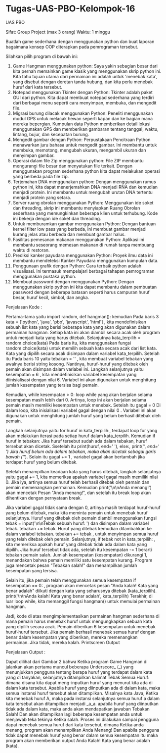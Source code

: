 # Tugas-UAS-PBO-Kelompok-16

UAS PBO

Sifat: Group Project (max 3 orang)
Waktu: 1 minggu

Buatlah game sederhana dengan menggunakan python dan buat laporan bagaimana konsep
OOP diterapkan pada pemrograman tersebut.

Silahkan pilih program di bawah ini:
1. Game Hangman menggunakan python: Saya yakin sebagian besar dari kita pernah
memainkan game klasik yang menggunakan skrip python ini. Kita tahu tujuan utama dari
permainan ini adalah untuk &#39;menebak kata&#39;, yang disebut dengan deretan tanda hubung, dan
kita perlu menebak huruf dari kata tersebut.
2. Notepad menggunakan Tkinter dengan Python: Tkinter adalah paket GUI dari python. Kita
dapat membuat notepad sederhana yang terdiri dari berbagai menu seperti cara menyimpan,
membuka, dan mengedit file.
3. Migrasi burung dilacak menggunakan Python: Peneliti menggunakan modul GPS untuk
melacak hewan seperti kapan dan ke bagian mana mereka bepergian. Kumpulan data Python
memberikan detail lokasi menggunakan GPS dan memberikan gambaran tentang tanggal,
waktu, lintang, bujur, dan kecepatan burung.
4. Mengedit gambar dengan Python: Perpustakaan Pencitraan Python menawarkan juru bahasa
untuk mengedit gambar. Ini membantu untuk membuka, memotong, mengubah ukuran,
mengambil ukuran dan menyimpan gambar.
5. Operasi dalam file Zip menggunakan python: File ZIP membantu mengurangi file besar dan
menyatukan file terkait. Dengan menggunakan program sederhana python kita dapat
melakukan operasi yang berbeda pada file zip.
6. Terjemahan DNA menggunakan python: Dengan menggunakan rumus python ini, kita dapat
menerjemahkan DNA menjadi RNA dan kemudian menjadi protein. Ini membantu untuk
mengubah urutan DNA tertentu menjadi protein yang setara.
7. Server ruang obrolan menggunakan Python: Menggunakan ide soket dan threading, skrip ini
membantu menyiapkan Ruang Obrolan sederhana yang memungkinkan beberapa klien untuk
terhubung. Kode ini bekerja dengan ide soket dan threading.
8. Untuk memburamkan gambar menggunakan Python: Dengan bantuan kernel filter low pass
yang berbeda, ini membuat gambar menjadi kurang jelas atau berbeda dan membuat gambar
halus.
9. Fasilitas pemesanan makanan menggunakan Python: Aplikasi ini membantu seseorang
memesan makanan di rumah tanpa membuang waktu di restoran.
10. Prediksi kanker payudara menggunakan Python: Proyek ilmu data ini membantu
mendeteksi Kanker Payudara menggunakan kumpulan data.
11. Penggunaan grafik dengan Python: Cara terbaik python adalah visualisasi. Ini termasuk
mempelajari berbagai tahapan pemrograman menggunakan pustaka python.
12. Membuat password dengan menggunakan Python: Dengan menggunakan skrip python ini
kita dapat membantu dalam pembuatan password dengan beberapa batasan seperti harus
campuran huruf besar, huruf kecil, simbol, dan angka.



Penjelasan Kode :

Pertama-tama yaitu import random, def hangman(): kemudian Pada baris 3 kata = ['python', 'java', 'pbo', 'javascript', 'html'] , kita mendefinisikan sebuah list kata yang berisi beberapa kata yang akan digunakan dalam permainan hangman. Setiap kata ini akan diambil secara acak oleh program untuk menjadi kata yang harus ditebak. Selanjutnya kata_terpilih = random.choice(kata) Pada baris itu, kita menggunakan fungsi random.choice(kata) untuk memilih sebuah kata secara acak dari list kata. Kata yang dipilih secara acak disimpan dalam variabel kata_terpilih. Setelah itu Pada baris 10 yaitu tebakan = '' , kita membuat variabel tebakan yang awalnya berisi string kosong. Nantinya, huruf-huruf yang ditebak oleh pemain akan disimpan dalam variabel ini. Langkah selanjutnya yaitu kesempatan = 6 , kita mendefinisikan variabel kesempatan yang diinisialisasi dengan nilai 6. Variabel ini akan digunakan untuk menghitung jumlah kesempatan yang tersisa bagi pemain.

Kemudian, while kesempatan > 0: loop while yang akan berjalan selama kesempatan masih lebih dari 0. Artinya, loop ini akan berjalan selama pemain masih memiliki kesempatan untuk menebak. Setelah itu gagal = 0 Di dalam loop, kita inisialisasi variabel gagal dengan nilai 0 . Variabel ini akan digunakan untuk menghitung jumlah huruf yang belum berhasil ditebak oleh pemain.

Langkah selanjutnya yaitu for huruf in kata_terpilih:, terdapat loop for yang akan melakukan iterasi pada setiap huruf dalam kata_terpilih. Kemudian if huruf in tebakan: Jika huruf tersebut sudah ada dalam tebakan, huruf tersebut akan dicetak. Ssetelah itu print(huruf, end=' '), else:, print('_', end=' ') Jika huruf belum ada dalam tebakan, maka akan dicetak sebagai garis bawah ('_'). Selain itu gagal += 1 , variabel gagal akan bertambah jika terdapat huruf yang belum ditebak. 

Setelah menampilkan keadaan kata yang harus ditebak, langkah selanjutnya yaitu gagal += 1, kita memeriksa apakah variabel gagal masih memiliki nilai 0. Jika iya, artinya semua huruf telah berhasil ditebak oleh pemain dan pemain memenangkan permainan. Kemudian print('\n\nAnda menang!')  akan mencetak  Pesan "Anda menang!", dan setelah itu break loop akan dihentikan dengan pernyataan break.

Jika variabel gagal tidak sama dengan 0, artinya masih terdapat huruf-huruf yang belum ditebak, maka kita meminta pemain untuk menebak huruf selanjutnya. Huruf yang ditebak oleh pemain diambil menggunakan fungsi tebak = input('\n\nTebak sebuah huruf: ') dan disimpan dalam variabel tebak. tebakan += tebak. Huruf yang ditebak kemudian ditambahkan ke dalam variabel tebakan. tebakan += tebak , untuk menyimpan semua huruf yang telah ditebak oleh pemain. Selanjutnya,  if tebak not in kata_terpilih: , kita memeriksa apakah huruf yang ditebak tidak ada dalam kata yang dipilih. Jika huruf tersebut tidak ada, setelah itu             kesempatan -= 1 berarti tebakan pemain salah. Jumlah kesempatan (kesempatan) dikurangi 1, menandakan bahwa pemain memiliki satu kesempatan kurang. Program juga mencetak pesan "Tebakan salah!" dan menampilkan jumlah kesempatan yang tersisa.

  Selain itu, jika pemain telah menggunakan semua kesempatan if kesempatan == 0: , program akan mencetak pesan "Anda kalah! Kata yang benar adalah" diikuti dengan kata yang seharusnya ditebak (kata_terpilih). print('\n\nAnda kalah! Kata yang benar adalah', kata_terpilih) Terakhir, di luar loop while, kita memanggil fungsi hangman() untuk memulai permainan hangman.
  
Jadi, kode di atas mengimplementasikan permainan hangman sederhana di mana pemain harus menebak huruf untuk mengungkapkan sebuah kata yang dipilih secara acak. Pemain diberikan 6 kesempatan untuk menebak huruf-huruf tersebut. Jika pemain berhasil menebak semua huruf dengan benar dalam kesempatan yang diberikan, mereka memenangkan permainan. Jika tidak, mereka kalah.
Printscreen Output


Penjelasan Output :

Dapat dilihat dari Gambar 2 bahwa Ketika program Game Hangman di jalankan akan pertama muncul beberapa Underscore_ (_) yang menunjukkan pengguna tentang berapa huruf yang terdapat dalam kata yang di tanyakan, selanjutnya ditampilkan kalimat Tebak Semua Huruf: dimana disana kita dapat meng-inputkan huruf yang menurut kita ada di dalam kata tersebut. Apabila huruf yang diinputkan ada di dalam kata, maka semua instansi huruf tersebut akan ditampilkan. Misalnya kata Java, Ketika kita menebak huruf A, maka pada instansi selanjutnya semua huruf a dalam kata tersebut akan ditampilkan menjadi _a_a. apabila huruf yang diinputkan tidak ada dalam kata, maka anda akan mendapatkan jawaban Tebakan Salah! Dan akan ditampilkan lagi beberapa kesempatan anda untuk menjawab teka tekinya Ketika salah. Proses ini dilakukan sampai pengguna dapat menebak semua huruf dari kata tersebut, dimana Ketika anda menang, program akan menampilkan Anda Menang! Dan apabila pengguna tidak dapat menebak huruf yang benar dalam semua kesempatan itu maka program akan memberikan output Anda Kalah! Kata yang benar adalah (kata).
